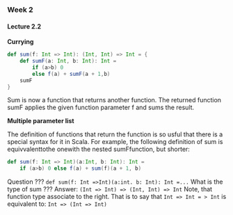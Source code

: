### Week 2

#### Lecture 2.2

**Currying**

```Scala
def sum(f: Int => Int): (Int, Int) => Int = {
    def sumF(a: Int, b: Int): Int =
        if (a>b) 0
        else f(a) + sumF(a + 1,b)
    sumF
}
```
Sum is now a function that returns another function.
The returned function sumF applies the given function parameter f and sums the result.

**Multiple parameter list**

The definition of functions that return the function is so usful that there is a special syntax for it in Scala.
For example, the following definition of sum is equivvalenttothe onewith the nested sumFfunction, but shorter:
```Scala
def sum(f: Int => Int)(a:Int, b: Int): Int =
    if (a>b) 0 else f(a) + sum(f)(a + 1, b)
```
Question ???
`def sum(f: Int =>Int)(a:int. b: Int): Int =...`
What is the type of sum ???
Answer:
`(Int => Int) => (Int, Int) => Int`
Note, that function type associate to the right. That is to say that
`Int => Int = > Int`
is equivalent to:
`Int => (Int => Int)`

